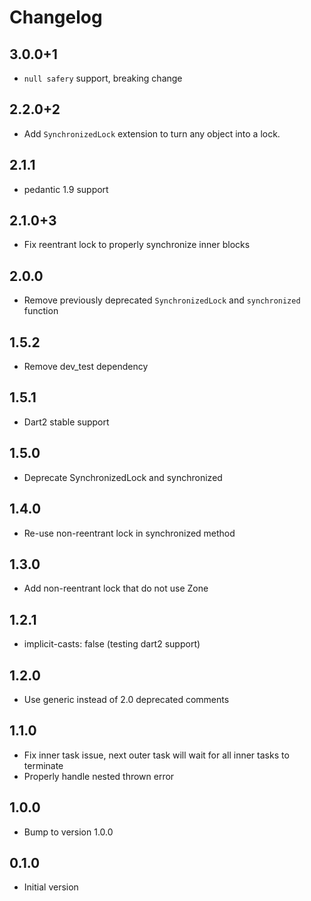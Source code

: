 # Changelog

## 3.0.0+1

- `null safery` support, breaking change

## 2.2.0+2

- Add `SynchronizedLock` extension to turn any object into a lock.

## 2.1.1

- pedantic 1.9 support

## 2.1.0+3

- Fix reentrant lock to properly synchronize inner blocks

## 2.0.0

- Remove previously deprecated `SynchronizedLock` and `synchronized` function

## 1.5.2

- Remove dev_test dependency

## 1.5.1

- Dart2 stable support

## 1.5.0

- Deprecate SynchronizedLock and synchronized

## 1.4.0

- Re-use non-reentrant lock in synchronized method

## 1.3.0

- Add non-reentrant lock that do not use Zone

## 1.2.1

- implicit-casts: false (testing dart2 support)

## 1.2.0

- Use generic instead of 2.0 deprecated comments

## 1.1.0

- Fix inner task issue, next outer task will wait for all inner tasks to terminate
- Properly handle nested thrown error

## 1.0.0

- Bump to version 1.0.0

## 0.1.0

- Initial version
